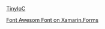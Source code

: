 

[TinyIoC](https://github.com/grumpydev/TinyIoC/wiki)


[Font Awesom Font on Xamarin.Forms](https://medium.com/@tsjdevapps/use-fontawesome-in-a-xamarin-forms-app-2edf25311db4)